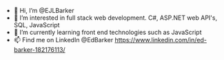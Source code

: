 - 👋 Hi, I’m @EJLBarker
- 👀 I’m interested in full stack web development. C#, ASP.NET web API's, SQL, JavaScript
- 🌱 I’m currently learning front end technologies such as JavaScript
- 📫 Find me on LinkedIn @EdBarker https://www.linkedin.com/in/ed-barker-182176113/
